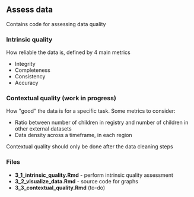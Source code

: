 ## Assess data
Contains code for assessing data quality

### Intrinsic quality
How reliable the data is, defined by 4 main metrics
- Integrity
- Completeness
- Consistency
- Accuracy

### Contextual quality (work in progress)
How "good" the data is for a specific task. 
Some metrics to consider:
- Ratio between number of children in registry and number of children in other external datasets
- Data density across a timeframe, in each region

Contextual quality should only be done after the data cleaning steps

### Files
- **3_1_intrinsic_quality.Rmd** - perform intrinsic quality assessment
- **3_2_visualize_data.Rmd** - source code for graphs
- **3_3_contextual_quality.Rmd** (to-do)